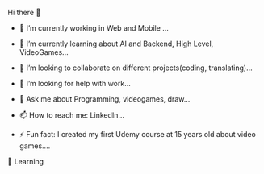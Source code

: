 Hi there 👋

- 🔭 I’m currently working in Web and Mobile ...

- 🌱 I’m currently learning about AI and Backend, High Level, VideoGames...

- 👯 I’m looking to collaborate on different projects(coding, translating)...

- 🤔 I’m looking for help with work...

- 💬 Ask me about Programming, videogames, draw...

- 📫 How to reach me: LinkedIn...

- ⚡ Fun fact: I created my first Udemy course at 15 years old about video games....


📖 Learning
